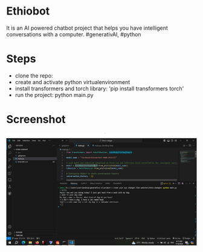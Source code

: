 # Ethiobot
It is an AI powered chatbot project that helps you have intelligent conversations with a computer. #generativAI, #python

# Steps

- clone the repo:
- create and activate python virtualenvironment
- install transformers and torch library: 'pip install transformers torch'
-  run the project: python main.py

  # Screenshot
![Screenshot](image/screenshot.PNG)
